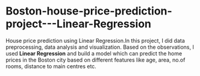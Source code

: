 # Boston-house-price-prediction-project---Linear-Regression
House price prediction using Linear Regression.In this project, I did data preprocessing, data analysis and visualization. Based on the observations, I used **Linear Regression** and build a model which can predict the home prices in the Boston city based on different features like age, area, no.of rooms, distance to main centres etc.

